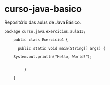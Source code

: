 # curso-java-basico
Repositório das aulas de Java Básico.

    package curso.java.exercicios.aula13;

        public class Exercicio1 {

	      public static void main(String[] args) {
		
		System.out.println("Hello, World!");
		

	         }

        }
